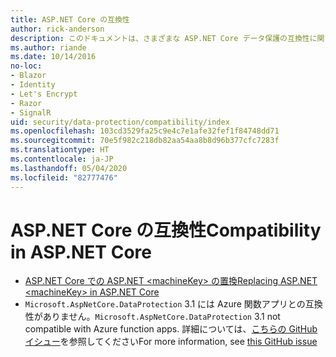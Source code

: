 ```yaml
---
title: ASP.NET Core の互換性
author: rick-anderson
description: このドキュメントは、さまざまな ASP.NET Core データ保護の互換性に関するトピックの目次として機能します。
ms.author: riande
ms.date: 10/14/2016
no-loc:
- Blazor
- Identity
- Let's Encrypt
- Razor
- SignalR
uid: security/data-protection/compatibility/index
ms.openlocfilehash: 103cd3529fa25c9e4c7e1afe32fef1f84748dd71
ms.sourcegitcommit: 70e5f982c218db82aa54aa8b8d96b377cfc7283f
ms.translationtype: HT
ms.contentlocale: ja-JP
ms.lasthandoff: 05/04/2020
ms.locfileid: "82777476"
---
```

# <a name="compatibility-in-aspnet-core"></a><span data-ttu-id="98082-103">ASP.NET Core の互換性</span><span class="sxs-lookup"><span data-stu-id="98082-103">Compatibility in ASP.NET Core</span></span>

* [<span data-ttu-id="98082-104">ASP.NET Core での ASP.NET \<machineKey> の置換</span><span class="sxs-lookup"><span data-stu-id="98082-104">Replacing ASP.NET \<machineKey> in ASP.NET Core</span></span>](xref:security/data-protection/compatibility/replacing-machinekey)
* <span data-ttu-id="98082-105">`Microsoft.AspNetCore.DataProtection` 3.1 には Azure 関数アプリとの互換性がありません。</span><span class="sxs-lookup"><span data-stu-id="98082-105">`Microsoft.AspNetCore.DataProtection` 3.1 not compatible with Azure function apps.</span></span> <span data-ttu-id="98082-106">詳細については、[こちらの GitHub イシュー](https://github.com/Azure/azure-functions-host/issues/5447)を参照してください</span><span class="sxs-lookup"><span data-stu-id="98082-106">For more information, see [this GitHub issue](https://github.com/Azure/azure-functions-host/issues/5447)</span></span>
